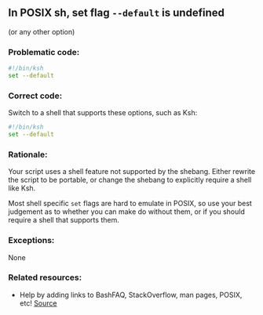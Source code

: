 ## In POSIX sh, set flag `--default` is undefined

(or any other option)

### Problematic code:

```sh
#!/bin/ksh
set --default
```

### Correct code:

Switch to a shell that supports these options, such as Ksh:

```sh
#!/bin/ksh
set --default
```

### Rationale:

Your script uses a shell feature not supported by the shebang. Either rewrite the script to be portable, or change the shebang to explicitly require a shell like Ksh.

Most shell specific `set` flags are hard to emulate in POSIX, so use your best judgement as to whether you can make do without them, or if you should require a shell that supports them.

### Exceptions:

None

### Related resources:

* Help by adding links to BashFAQ, StackOverflow, man pages, POSIX, etc!
[Source](https://github.com/koalaman/shellcheck/wiki/SC3042)

